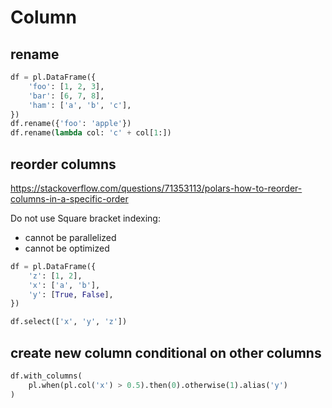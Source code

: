 # Column

## rename
```py
df = pl.DataFrame({
    'foo': [1, 2, 3],
    'bar': [6, 7, 8],
    'ham': ['a', 'b', 'c'],
})
df.rename({'foo': 'apple'})
df.rename(lambda col: 'c' + col[1:])
```

## reorder columns
https://stackoverflow.com/questions/71353113/polars-how-to-reorder-columns-in-a-specific-order

Do not use Square bracket indexing:
- cannot be parallelized
- cannot be optimized
```py
df = pl.DataFrame({
    'z': [1, 2],
    'x': ['a', 'b'],
    'y': [True, False],
})

df.select(['x', 'y', 'z'])
```

## create new column conditional on other columns
```py
df.with_columns(
    pl.when(pl.col('x') > 0.5).then(0).otherwise(1).alias('y')
)
```

